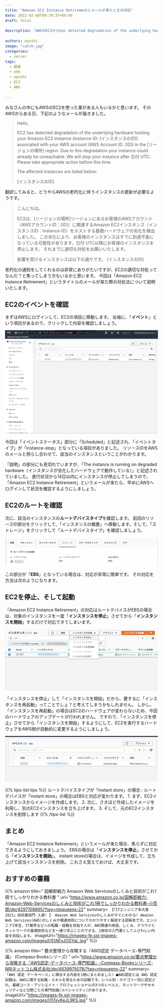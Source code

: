 ```yaml
---
title: "Amazon EC2 Instance Retirementとメールが来たときの対応"
date: 2022-02-08T09:39:37+09:00
draft: fales

description: "AWSのEC2からhas detected degradation of the underlying hardware…と来たときでも簡単に対応できます。その対応方法を詳細に説明します。"

authors: wyoshi
image: "catch.jpg"
categories:
  - server
tags:
  - 開発
  - web
  - wyoshi
  - EC2
  - AWS

---
```


みなさんの中にもAWSのEC2を使った事がある人もいるかと思います。
そのAWSからある日、下記のようなメールが届きました。

> Hello,
>
> EC2 has detected degradation of the underlying hardware hosting your Amazon EC2 instance (instance-ID: [インスタンスのID]) associated with your AWS account (AWS Account ID: [ID]) in the [リージョンの場所] region.
> Due to this degradation your instance could already be unreachable.
> We will stop your instance after 日付 UTC.
> Please take appropriate action before this time.
>
> The affected instances are listed below:
>
> [インスタンスのID]

翻訳してみると、どうやらAWSの老朽化に伴うインスタンスの更新が必要なようです。

> こんにちは。
>
> EC2は、[リージョンの場所]リージョンにあるお客様のAWSアカウント（AWSアカウントID：[ID]）に関連するAmazon EC2インスタンス（インスタンスID：Instance-ID）をホストする基礎ハードウェアの劣化を検出しました。
> この劣化により、お客様のインスタンスはすでに到達不能になっている可能性があります。日付 UTC以降にお客様のインスタンスを停止します。
> それまでに適切な対処をお願いいたします。
>
> 影響を受けるインスタンスは以下の通りです。
> [インスタンスのID]

老朽化の通知をしてくれるのは非常にありがたいですが、EC2の適切な対処ってなんだ？と焦ってしまう方もいるかと思います。
今回は「Amazon EC2 Instance Retirement」というタイトルのメールが来た際の対処法について説明いたします。

## EC2のイベントを確認
まずはAWSにログインして、EC2の項目に移動します。
左袖に、「**イベント**」という項目があるので、クリックして内容を確認しましょう。

![](img01.jpg)

今回は「イベントステータス」部分に「Scheduled」と記述され、「イベントタイプ」が「instance-stop」となっている項目がありました。
リソースIDをAWSのメールと照らし合わせて、該当のインスタンスということがわかります。

「説明」の部分にも見切れていますが、「The instance is running on degraded hardware（インスタンスが劣化したハードウェアで動作している）」と記述されていました。
進行状況から14日以内にインスタンスが停止してしまうので、「Amazon EC2 Instance Retirement」というメールが来たら、早めにAWSへログインして状況を確認するようにしましょう。

## EC2のルートを確認
次に、該当のインスタンスの**ルートデバイスタイプ**を確認します。
前回のリソースID部分をクリックして、「インスタンスの概要」へ移動します。そして、「ストレージ」をクリックして「ルートデバイスタイプ」を確認しましょう。

![](img02.jpg)

この部分が「**EBS**」となっている場合は、対応が非常に簡単です。
その対応を方法は次のようになります。

## EC2を停止、そして起動
「Amazon EC2 Instance Retirement」の対応はルートデバイスがEBSの場合は、対象のインスタンスを一度「**インスタンスを停止**」させてから「**インスタンスを開始**」するだけで対応できてしまいます。

![](img03.jpg)

「インスタンスを停止」して「インスタンスを開始」だから、要するに「インスタンスを再起動」ってことでしょ？と考えてしまうかもしれません。
しかし、「インスタンスを再起動」の場合はEC2のハードウェアが変わらないため、今回のハードウェアのアップデートが行われません。
ですので、「インスタンスを停止」させてから「インスタンスを開始」するようにして、EC2を実行するハードウェアをAWS側が自動的に変更するようにしましょう。

![](img04.jpg)

{{% tips-list tips %}}
ルートデバイスタイプが「instant store」の場合
: ルートデバイスが「instant store」の場合はEBSと対応が変わります。
    1. まず、EC2インスタンスからイメージを作成します。
    2. 次に、さきほど作成したイメージを利用し、別のEC2インスタンスを立ち上げます。
    3. そして、元のEC2インスタンスを削除します
{{% /tips-list %}}

## まとめ
「Amazon EC2 Instance Retirement」というメールが来た場合、焦らずに対応できるようにしておきましょう。
EBSの場合は「**インスタンスを停止**」させてから「**インスタンスを開始**」。
instant storeの場合は、イメージを作成して、立ち上げて該当インスタンスを削除。
これさえ覚えておけば、大丈夫です。

## おすすめの書籍
{{% amazon title=" 図解即戦力 Amazon Web Servicesのしくみと技術がこれ1冊でしっかりわかる教科書 " url="https://www.amazon.co.jp/図解即戦力-Amazon-Web-Servicesのしくみと技術がこれ1冊でしっかりわかる教科書-小笠原/dp/4297108895/?tag=nlpqueens-22" summary=` 【「ITエンジニア本大賞2021」技術書部門 入賞! 】 Amazon Web Servicesのしくみがすぐにわかる! Amazon Web Services(AWS)のしくみや関連技術についてわかりやすく解説する図解本です。エンジニア1年生、IT業界などへの転職・就職を目指す人が、AWS関連の用語、しくみ、クラウドとネットワークの基礎技術などを一通り学ぶことのできる、1冊目の入門書としてふさわしい内容を目指します。` imageUrl="https://images-fe.ssl-images-amazon.com/images/I/51AEyJOSYaL.jpg" %}}

{{% amazon title=" 要点整理から攻略する『AWS認定 データベース-専門知識』 (Compass Booksシリーズ) " url="https://www.amazon.co.jp/要点整理から攻略する『AWS認定-データベース-専門知識』-Compass-Booksシリーズ-NRIネットコム株式会社/dp/4839975078/?tag=nlpqueens-22" summary=` 「AWS 認定 データベース」に頻出する内容を1冊にまとめました! ■AWS認定とは AWS 認定試験は、AWSに関する知識・スキルを測るための試験です。レベル別・カテゴリー別に認定され、基礎コース・アソシエイト・プロフェッショナルの3つのレベルと、ネットワークやセキュリティなど分野ごとの専門知識(スペシャリティ)があります。` imageUrl="https://images-fe.ssl-images-amazon.com/images/I/51svKeJL9KS.jpg" %}}

